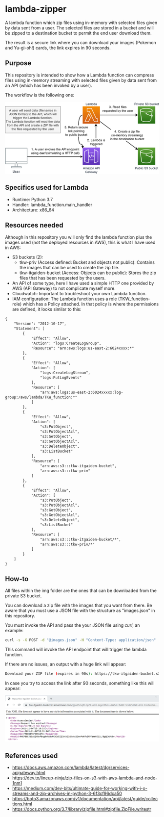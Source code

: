# lambda-zipper

 A lambda function which zip files using in-memory with selected files given by data sent from a user.
 The selected files are stored in a bucket and will be zipped to a destination bucket to permit the end user download them. 

 The result is a secure link where you can download your images (Pokemon and Yu-gi-oh!) cards, the link expires in 90 seconds.
## Purpose

This repository is intended to show how a Lambda function can compress files using in-memory streaming with selected files given by data sent from an API (which has been invoked by a user).

The workflow is the following one: 

![Workflow](img/readme/diagram.png)

## Specifics used for Lambda

- Runtime: Python 3.7
- Handler: lambda_function.main_handler
- Architecture: x86_64
## Resources needed

Although in this repository you will only find the lambda function plus the images used (not the deployed resources in AWS), this is what I have used in AWS:

- S3 buckets (2): 
    - tkw-priv (Access defined: Bucket and objects not public): Contains the images that can be used to create the zip file.
    - tkw-itgaiden-bucket (Access: Objects can be public): Stores the zip files that has been requested by the users.
- An API of some type, here I have used a simple HTTP one provided by AWS (API Gateway) to not complicate myself more.
- Cloudwatch: Important to troubleshoot your own Lambda function.
- IAM configuration:
The Lambda function uses a role (TKW_function-role) which has a Policy attached.
In that policy is where the permissions are defined, it looks similar to this:

```
{
    "Version": "2012-10-17",
    "Statement": [
        {
            "Effect": "Allow",
            "Action": "logs:CreateLogGroup",
            "Resource": "arn:aws:logs:us-east-2:6024xxxx:*"
        },
        {
            "Effect": "Allow",
            "Action": [
                "logs:CreateLogStream",
                "logs:PutLogEvents"
            ],
            "Resource": [
                "arn:aws:logs:us-east-2:6024xxxxx:log-group:/aws/lambda/TKW_function:*"
            ]
        },
        {
            "Effect": "Allow",
            "Action": [
                "s3:PutObject",
                "s3:PutObjectAcl",
                "s3:GetObject",
                "s3:GetObjectAcl",
                "s3:DeleteObject",
                "s3:ListBucket"
            ],
            "Resource": [
                "arn:aws:s3:::tkw-itgaiden-bucket",
                "arn:aws:s3:::tkw-priv"
            ]
        },
        {
            "Effect": "Allow",
            "Action": [
                "s3:PutObject",
                "s3:PutObjectAcl",
                "s3:GetObject",
                "s3:GetObjectAcl",
                "s3:DeleteObject",
                "s3:ListBucket"
            ],
            "Resource": [
                "arn:aws:s3:::tkw-itgaiden-bucket/*",
                "arn:aws:s3:::tkw-priv/*"
            ]
        }
    ]
}
```
## How-to

All files within the img folder are the ones that can be downloaded from the private S3 bucket.

You can download a zip file with the images that you want from there. Be aware that you must use a JSON file with the structure as "images.json" in this repository.



You must invoke the API and pass the your JSON file using *curl*, an example:

``` bash
curl -s -X POST -d "@images.json" -H "Content-Type: application/json"  https://2mbfznw9f7.execute-api.us-east-2.amazonaws.com/
```

This command will invoke the API endpoint that will trigger the lambda function.

If there are no issues, an output with a huge link will appear:

``` bash
Download your ZIP file (expires in 90s): https://tkw-itgaiden-bucket.s3.amazonaws.com/gpu65mqth.zip?X-Amz-Algorithm=AWS4-HMAC-SHA256&X-Amz-Credential=ASIAYYQ7G3ETA5HW6UOY%2F20211106%2Fus-east-2%2Fs3%2Faws4_request&X-Amz-Date=20211106T152703Z&X-Amz-Expires=90&X-Amz-SignedHeaders=host&X-Amz-Security-Token=IQoJb3JpZ2luX2VjEOf%2F%2F%2F%2F%2F%2F%2F%2F%2F%2FwEaCXVzLWVhc3QtMiJHMEUCIQDfu6mCe76ocBUxG%2BCCEGsjFRfgCFrUnoUb4UZpLAIQqwIgAdu8c5zKOqFMNvcfb0cLcQoB9f0%2Fyv9rTZrilclYKioqmgIIkP%2F%2F%2F%2F%2F%2F%2F%2F%2F%2FARAAGgw2MDI0MzQ2MjM3ODIiDIg71txLcZL5YxbbjiruASsyiZyV%2BHVOJu9Nh%2B%2BPnZTKKvB1kFyHa1KvTRyzwL409vQb1Y47PHOM1ucmfCciE4QrceW8NGpKroUWnRBg%2FyyX4uH4varkZfT1qzocIae1PROfO%2FuNQB3YgcrBP61m3OHRodMZ06kpbm0CkcRnO6Sn6Fv22dTGmj5C0sbOoP1Dupfhv6hUEml0rZqXRu9h5BI6UBfrowVi0mxURdGdOKBua%2BV49sBZFUnuQh9dgow9%2BYry8Z0YSqqQJG7PaDuetMjSIQ7xNbOuTfMMkyChdCMnV3qZRSpFkOiBtvFAF8rD9skklVxbdbvBcMDwJ4AwqbqajAY6mgGnhm9sNiNNHPcpiDiPrB%2B%2BLx1ZUmlBE7nbs8UoAKatPqJH%2Brenm6sE72mUqEpQvq7kXkhrcWNjMfFiHmA5IBUS7H9vr7ll6SuAbgLbfr7e6IEyRRdZL%2FW9man4RkQGsHE1smB9PoV1X9RjiTN1ILsTZEkQI%2FJLfKFaKphIp9dFePrTAXaSTcMYrMP9ppNrpyLD2ha7Su%2FwQzdw&X-Amz-Signature=57bca034cc06c2a3b7f9e5cebb86b54aa79e20a67c252759511dede107b0932c 
```

In case you try to access the link after 90 seconds, something like this will appear:

![Link Expired](img/readme/link_expired.png)

## References used

- https://docs.aws.amazon.com/lambda/latest/dg/services-apigateway.html
- https://dev.to/lineup-ninja/zip-files-on-s3-with-aws-lambda-and-node-1nm1
- https://medium.com/dev-bits/ultimate-guide-for-working-with-i-o-streams-and-zip-archives-in-python-3-6f3cf96dca50
- https://boto3.amazonaws.com/v1/documentation/api/latest/guide/collections.html
- https://docs.python.org/3.7/library/zipfile.html#zipfile.ZipFile.writestr
